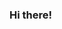 ### Hi there!

<!--
**FlynnD273/FlynnD273** is a ✨ _special_ ✨ repository because its `README.md` (this file) appears on your GitHub profile.

My name is Flynn Duniho (they/them) and I really like programming. I mostly program in C# and Windows Presentation Foundation, but recently I've been learning more C and Python too. I'm a rising junior at Worcester Polytechnic Institute, and I'm currently looking for summer software engineering internships. 

